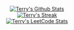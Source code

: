 <p align="center">
  <a href="https://github.com/terry-zo?tab=repositories">
    <img title="Terry's Github Stats" alt="Terry's Github Stats" src="https://github-readme-stats.vercel.app/api?username=terry-zo&show_icons=true&count_private=true&include_all_commits=false&custom_title=GitHub%20Stats" />
  </a>
  <br />
  <a href="">
    <img title="Terry's Github Streak" alt="Terry's Streak" src="https://github-readme-streak-stats.herokuapp.com/?user=terry-zo" />
  </a>
  <br />
  <a href="">
    <img title="Terry's LeetCode Stats" alt="Terry's LeetCode Stats" src="https://leetcard.jacoblin.cool/terry-zo?theme=unicorn&font=Abel&ext=activity" /> 
  </a>
    
</p>
